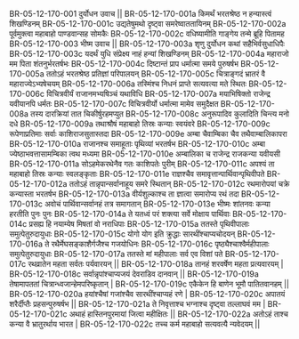 BR-05-12-170-001  	दुर्योधन उवाच ||
BR-05-12-170-001a	किमर्थं भरतश्रेष्ठ न हन्यास्त्वं शिखण्डिनम्
BR-05-12-170-001c	उद्यतेषुमथो दृष्ट्वा समरेष्वाततायिनम्
BR-05-12-170-002a	पूर्वमुक्त्वा महाबाहो पाण्डवान्सह सोमकैः
BR-05-12-170-002c	वधिष्यामीति गाङ्गेय तन्मे ब्रूहि पितामह
BR-05-12-170-003  	भीष्म उवाच ||
BR-05-12-170-003a	शृणु दुर्योधन कथां सहैभिर्वसुधाधिपैः
BR-05-12-170-003c	यदर्थं युधि संप्रेक्ष्य नाहं हन्यां शिखण्डिनम्
BR-05-12-170-004a	महाराजो मम पिता शंतनुर्भरतर्षभः
BR-05-12-170-004c	दिष्टान्तं प्राप धर्मात्मा समये पुरुषर्षभ
BR-05-12-170-005a	ततोऽहं भरतश्रेष्ठ प्रतिज्ञां परिपालयन्
BR-05-12-170-005c	चित्राङ्गदं भ्रातरं वै महाराज्येऽभ्यषेचयम्
BR-05-12-170-006a	तस्मिंश्च निधनं प्राप्ते सत्यवत्या मते स्थितः
BR-05-12-170-006c	विचित्रवीर्यं राजानमभ्यषिञ्चं यथाविधि
BR-05-12-170-007a	मयाभिषिक्तो राजेन्द्र यवीयानपि धर्मतः
BR-05-12-170-007c	विचित्रवीर्यो धर्मात्मा मामेव समुदैक्षत
BR-05-12-170-008a	तस्य दारक्रियां तात चिकीर्षुरहमप्युत
BR-05-12-170-008c	अनुरूपादिव कुलादिति चिन्त्य मनो दधे
BR-05-12-170-009a	तथाश्रौषं महाबाहो तिस्रः कन्याः स्वयंवरे
BR-05-12-170-009c	रूपेणाप्रतिमाः सर्वाः काशिराजसुतास्तदा
BR-05-12-170-009e 	अम्बा चैवाम्बिका चैव तथैवाम्बालिकापरा
BR-05-12-170-010a	राजानश्च समाहूताः पृथिव्यां भरतर्षभ
BR-05-12-170-010c	अम्बा ज्येष्ठाभवत्तासामम्बिका त्वथ मध्यमा
BR-05-12-170-010e 	अम्बालिका च राजेन्द्र राजकन्या यवीयसी
BR-05-12-170-011a	सोऽहमेकरथेनैव गतः काशिपतेः पुरीम्
BR-05-12-170-011c	अपश्यं ता महाबाहो तिस्रः कन्याः स्वलङ्कृताः
BR-05-12-170-011e 	राज्ञश्चैव समावृत्तान्पार्थिवान्पृथिवीपते
BR-05-12-170-012a	ततोऽहं तान्नृपान्सर्वानाहूय समरे स्थितान्
BR-05-12-170-012c	रथमारोपयां चक्रे कन्यास्ता भरतर्षभ
BR-05-12-170-013a	वीर्यशुल्काश्च ता ज्ञात्वा समारोप्य रथं तदा
BR-05-12-170-013c	अवोचं पार्थिवान्सर्वानहं तत्र समागतान्
BR-05-12-170-013e 	भीष्मः शांतनवः कन्या हरतीति पुनः पुनः
BR-05-12-170-014a	ते यतध्वं परं शक्त्या सर्वे मोक्षाय पार्थिवाः
BR-05-12-170-014c	प्रसह्य हि नयाम्येष मिषतां वो नराधिपाः
BR-05-12-170-015a	ततस्ते पृथिवीपालाः समुत्पेतुरुदायुधाः
BR-05-12-170-015c	योगो योग इति क्रुद्धाः सारथींश्चाप्यचोदयन्
BR-05-12-170-016a	ते रथैर्मेघसङ्काशैर्गजैश्च गजयोधिनः
BR-05-12-170-016c	पृष्ठ्यैश्चाश्वैर्महीपालाः समुत्पेतुरुदायुधाः
BR-05-12-170-017a	ततस्ते मां महीपालाः सर्व एव विशां पते
BR-05-12-170-017c	रथव्रातेन महता सर्वतः पर्यवारयन् ||
BR-05-12-170-018a	तानहं शरवर्षेण महता प्रत्यवारयम् |
BR-05-12-170-018c	सर्वान्नृपांश्चाप्यजयं देवराडिव दानवान् ||
BR-05-12-170-019a	तेषामापततां चित्रान्ध्वजान्हेमपरिष्कृतान् |
BR-05-12-170-019c	एकैकेन हि बाणेन भूमौ पातितवानहम् ||
BR-05-12-170-020a	हयांश्चैषां गजांश्चैव सारथींश्चाप्यहं रणे |
BR-05-12-170-020c	अपातयं शरैर्दीप्तैः प्रहसन्पुरुषर्षभ ||
BR-05-12-170-021a	ते निवृत्ताश्च भग्नाश्च दृष्ट्वा तल्लाघवं मम |
BR-05-12-170-021c	अथाहं हास्तिनपुरमायां जित्वा महीक्षितः ||
BR-05-12-170-022a	अतोऽहं ताश्च कन्या वै भ्रातुरर्थाय भारत |
BR-05-12-170-022c	तच्च कर्म महाबाहो सत्यवत्यै न्यवेदयम् ||
